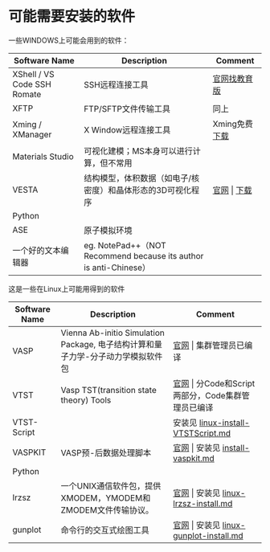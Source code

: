 # 可能需要安装的软件

一些WINDOWS上可能会用到的软件：

| Software Name               | Description                                                  | Comment                                                      |
| --------------------------- | ------------------------------------------------------------ | ------------------------------------------------------------ |
| XShell / VS Code SSH Romate | SSH远程连接工具                                              | [官网找教育版](https://www.netsarang.com/zh/free-for-home-school/) |
| XFTP                        | FTP/SFTP文件传输工具                                         | 同上                                                         |
| Xming / XManager            | X Window远程连接工具                                         | Xming免费 [下载](http://www1.udel.edu/topics/connect/sw/xming/) |
| Materials Studio            | 可视化建模；MS本身可以进行计算，但不常用                     |                                                              |
| VESTA                       | 结构模型，体积数据（如电子/核密度）和晶体形态的3D可视化程序  | [官网](http://jp-minerals.org/vesta/en/) \| [下载](http://jp-minerals.org/vesta/en/download.html) |
| Python                      |                                                              |                                                              |
| ASE                         | 原子模拟环境                                                 |                                                              |
| 一个好的文本编辑器          | eg. NotePad++（NOT Recommend because its author is anti-Chinese） |                                                              |

这是一些在Linux上可能用得到的软件

| Software Name | Description                                                  | Comment                                                      |
| ------------- | ------------------------------------------------------------ | ------------------------------------------------------------ |
| VASP          | Vienna Ab-initio Simulation Package, 电子结构计算和量子力学-分子动力学模拟软件包 | [官网](http://www.vasp.at/) \| 集群管理员已编译              |
| VTST          | Vasp TST(transition state theory) Tools                      | [官网](http://theory.cm.utexas.edu/vtsttools/index.html) \| 分Code和Script两部分，Code集群管理员已编译 |
| VTST-Script   |                                                              | 安装见  [linux-install-VTSTScript.md](linux-install-VTSTScript.md) |
| VASPKIT       | VASP预-后数据处理脚本                                        | [官网](https://vaspkit.com/index.html) \| 安装见  [install-vaspkit.md](..\05-VASP\install-vaspkit.md) |
| Python        |                                                              |                                                              |
| Irzsz         | 一个UNIX通信软件包，提供XMODEM，YMODEM和ZMODEM文件传输协议。 | [官网](https://ohse.de/uwe/software/lrzsz.html) \| 安装见  [linux-lrzsz-install.md](linux-lrzsz-install.md) |
| gunplot       | 命令行的交互式绘图工具                                       | [官网](http://www.gnuplot.info/) \| 安装见  [linux-gunplot-install.md](linux-gunplot-install.md) |